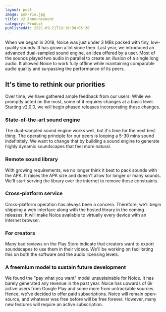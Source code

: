 ```yaml
---
layout: post
image: pok-rie.jpg
title: v2 Announcement
category: Product
publishedAt: 2021-09-21T18:16:00+05:30
---
```


When we began in 2019, Noice was just under 3 MBs packed with tiny, low-quality
sounds. It has grown a lot since then. Last year, we introduced an advanced
dual-sampled sound engine, an idea offered by a user. Most of the sounds played
two audio in parallel to create an illusion of a single long audio. It allowed
Noice to work fully offline while maintaining comparable audio quality and
surpassing the performance of its peers.

## It's time to rethink our priorities

Over time, we have gathered ample feedback from our users. While we promptly
acted on the most, some of it requires changes at a basic level. Starting
v2.0.0, we will begin phased releases incorporating these changes.

### State-of-the-art sound engine

The dual-sampled sound engine works well, but it's time for the next best thing.
The operating principle for our peers is looping a 5-30 mins sound indefinitely.
We want to change that by building a sound engine to generate highly dynamic
soundscapes that feel more natural.

### Remote sound library

With growing requirements, we no longer think it best to pack sounds with the
APK. It raises the APK size and doesn't allow for longer or many sounds. We'll
start serving the library over the internet to remove these constraints.

### Cross-platform service

Cross-platform operation has always been a concern. Therefore, we'll begin
shipping a web interface along with the hosted library in the coming releases.
It will make Noice available to virtually every device with an Internet browser.

### For creators

Many bad reviews on the Play Store indicate that creators want to export
soundscapes to use them in their videos. We'll be working on facilitating this
on both the software and the audio licensing levels.

### A freemium model to sustain future development

We found the "pay what you want" model unsustainable for Noice. It has barely
generated any revenue in the past year. Noice has upwards of 6k active users
from Google Play and some more from untrackable sources. Hence, we've decided to
offer paid subscriptions. Noice will remain open-source, and whatever was free
before will be free forever. However, many new features will require an active
subscription.
